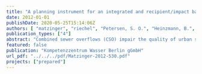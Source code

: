 ```yaml
---
title: "A planning instrument for an integrated and recipient/impact based CSO control under conditions of climate change (Deliverable 5.4.2)"
date: 2012-01-01
publishDate: 2020-05-25T15:14:06Z
authors: [ "matzinger", "riechel", "Petersen, S. O.", "Heinzmann, B.", "Pawlowsky-Reusing, E." ]
publication_types: ["4"]
abstract: "Combined sewer overflows (CSO) impair the quality of urban surface waters around the world. Future change, in particular global warming, is expected to worsen the situation further in many urban areas. To improve the quality of urban surface waters, tools are needed to support decision makers in the assessment of CSO-related impacts and possible mitigation measures. Apart from finding solutions to current problems, it is important that these tools also allow the adaptation of these solutions to future change scenarios to be prepared for likely developments. The present report suggests a model-based planning instrument for the assessment of CSO impacts on receiving surface waters under different sewer management and climate change scenarios. The suggested planning instrument couples a sewer and a surface water model for which boundary conditions can be changed depending on the studied scenario. The simulated CSO impact is then analysed via a coupled impact-assessment tool. The selection of appropriate model approach, assessment guideline and scenarios depend on the local conditions regarding the sewer system, the surface water type and the relevant CSO impact. Accordingly, the report aims at giving a general overview of available models, assessment guidelines, as well as sewer management and change scenarios, which allows setting up a planning instrument for a wide range of local conditions. The present report serves as a step-by-step-manual for setting up an impactbased planning instrument for CSO control: 1. Assessment of possible impacts of CSO, depending on local receiving surface water bodies (chapter 2.1) 2. If this assessment shows the need for a planning instrument, sewer and surface water models should be selected depending on type of impact, type of sewer system and type of surface water body (chapters 2.2 and 2.3). 3. Selected models need to be run, validated and possibly calibrated separately and as coupled tools (chapter 2.4).4. Scenarios are defined consisting of (i) CSO management solutions, depending on impacts of CSO that should be mitigated and sewer system characteristics (chapter 3.2) and (ii) global or local change to be accounted for depending on the local situation (chapter 3.1). The instrument can be used to test sensitivity of CSO impacts to different scenarios or for concrete planning of measures, including cost (chapters 3.3 and 3.4). Use of the manual is exemplified in a case study for Berlin for each of the above steps. Application of the Berlin planning instrument will be demonstrated in Prepared Report D 1.3.2, due in February 2013."
featured: false
publication: "Kompetenzzentrum Wasser Berlin gGmbH"
url_pdf: "../../../pdf/Matzinger-2012-530.pdf"
projects: ["prepared"]
---
```


